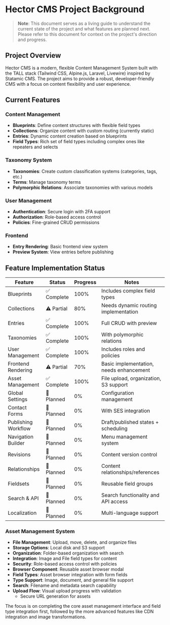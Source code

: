 # Hector CMS Project Background

> **Note**: This document serves as a living guide to understand the current state of the project and what features are planned next. Please refer to this document for context on the project's direction and progress.

## Project Overview

Hector CMS is a modern, flexible Content Management System built with the TALL stack (Tailwind CSS, Alpine.js, Laravel, Livewire) inspired by Statamic CMS. The project aims to provide a robust, developer-friendly CMS with a focus on content flexibility and user experience.

## Current Features

### Content Management
- **Blueprints**: Define content structures with flexible field types
- **Collections**: Organize content with custom routing (currently static)
- **Entries**: Dynamic content creation based on blueprints
- **Field Types**: Rich set of field types including complex ones like repeaters and selects

### Taxonomy System
- **Taxonomies**: Create custom classification systems (categories, tags, etc.)
- **Terms**: Manage taxonomy terms
- **Polymorphic Relations**: Associate taxonomies with various models

### User Management
- **Authentication**: Secure login with 2FA support
- **Authorization**: Role-based access control
- **Policies**: Fine-grained CRUD permissions

### Frontend
- **Entry Rendering**: Basic frontend view system
- **Preview System**: View entries before publishing

## Feature Implementation Status

| Feature                    | Status      | Progress | Notes                                          |
|---------------------------|-------------|----------|------------------------------------------------|
| Blueprints                | ✅ Complete  | 100%     | Includes complex field types                   |
| Collections               | ⚠️ Partial   | 80%      | Needs dynamic routing implementation           |
| Entries                   | ✅ Complete  | 100%     | Full CRUD with preview                         |
| Taxonomies                | ✅ Complete  | 100%     | With polymorphic relations                     |
| User Management           | ✅ Complete  | 100%     | Includes roles and policies                    |
| Frontend Rendering        | ⚠️ Partial   | 70%      | Basic implementation, needs enhancement        |
| Asset Management          | ✅ Complete  | 100%     | File upload, organization, S3 support         |
| Global Settings          | 🔄 Planned  | 0%       | Configuration management                       |
| Contact Forms            | 🔄 Planned  | 0%       | With SES integration                          |
| Publishing Workflow      | 🔄 Planned  | 0%       | Draft/published states + scheduling            |
| Navigation Builder       | 🔄 Planned  | 0%       | Menu management system                        |
| Revisions               | 🔄 Planned  | 0%       | Content version control                        |
| Relationships           | 🔄 Planned  | 0%       | Content relationships/references               |
| Fieldsets               | 🔄 Planned  | 0%       | Reusable field groups                         |
| Search & API            | 🔄 Planned  | 0%       | Search functionality and API access            |
| Localization            | 🔄 Planned  | 0%       | Multi-language support                        |

### Asset Management System
- **File Management**: Upload, move, delete, and organize files
- **Storage Options**: Local disk and S3 support
- **Organization**: Folder-based organization with search
- **Integration**: Image and File field types for content
- **Security**: Role-based access control with policies
- **Browser Component**: Reusable asset browser modal
- **Field Types**: Asset browser integration with form fields
- **Type Support**: Image, document, and general file support
- **Search**: Filename and metadata search capability
- **Upload Flow**: Visual upload progress with validation
   - Secure URL generation for assets

The focus is on completing the core asset management interface and field type integration first, followed by the more advanced features like CDN integration and image transformations.
